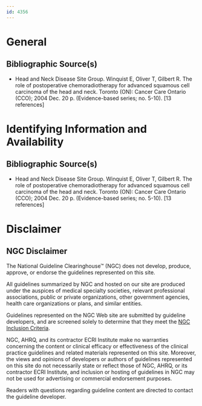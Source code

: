 ```yaml
---
id: 4356
---
```


# General

## Bibliographic Source(s)

- Head and Neck Disease Site Group. Winquist E, Oliver T, Gilbert R. The role of postoperative chemoradiotherapy for advanced squamous cell carcinoma of the head and neck. Toronto (ON): Cancer Care Ontario (CCO); 2004 Dec. 20 p. (Evidence-based series; no. 5-10). [13 references]

# Identifying Information and Availability

## Bibliographic Source(s)

- Head and Neck Disease Site Group. Winquist E, Oliver T, Gilbert R. The role of postoperative chemoradiotherapy for advanced squamous cell carcinoma of the head and neck. Toronto (ON): Cancer Care Ontario (CCO); 2004 Dec. 20 p. (Evidence-based series; no. 5-10). [13 references]

# Disclaimer

## NGC Disclaimer

The National Guideline Clearinghouse™ (NGC) does not develop, produce, approve, or endorse the guidelines represented on this site.

All guidelines summarized by NGC and hosted on our site are produced under the auspices of medical specialty societies, relevant professional associations, public or private organizations, other government agencies, health care organizations or plans, and similar entities.

Guidelines represented on the NGC Web site are submitted by guideline developers, and are screened solely to determine that they meet the [NGC Inclusion Criteria](/help-and-about/summaries/inclusion-criteria).

NGC, AHRQ, and its contractor ECRI Institute make no warranties concerning the content or clinical efficacy or effectiveness of the clinical practice guidelines and related materials represented on this site. Moreover, the views and opinions of developers or authors of guidelines represented on this site do not necessarily state or reflect those of NGC, AHRQ, or its contractor ECRI Institute, and inclusion or hosting of guidelines in NGC may not be used for advertising or commercial endorsement purposes.

Readers with questions regarding guideline content are directed to contact the guideline developer.

